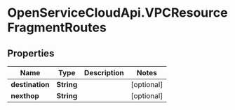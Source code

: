 # OpenServiceCloudApi.VPCResourceFragmentRoutes

## Properties

Name | Type | Description | Notes
------------ | ------------- | ------------- | -------------
**destination** | **String** |  | [optional] 
**nexthop** | **String** |  | [optional] 


